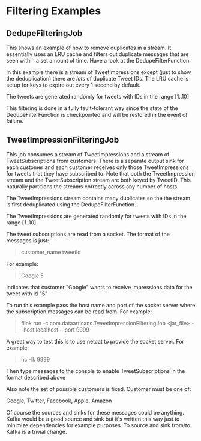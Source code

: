 # Filtering Examples
## DedupeFilteringJob

This shows an example of how to remove duplicates in a stream.  It essentially uses an LRU cache and filters out duplicate messages that are seen within a set amount of time.  Have a look at the DedupeFilterFunction.

In this example there is a stream of TweetImpressions except (just to show the deduplication) there are *lots* of duplicate Tweet IDs.  The LRU cache is setup for keys to expire out every 1 second by default.

The tweets are generated randomly for tweets with IDs in the range [1..10]

This filtering is done in a fully fault-tolerant way since the state of the DedupeFilterFunction is checkpointed and will be restored in the event of failure.

## TweetImpressionFilteringJob
This job consumes a stream of TweetImpressions and a stream of TweetSubscriptions from customers. There is a separate output sink for each customer and each customer receives only those TweetImpressions for tweets that they have subscribed to.  Note that both the TweetImpression stream and the TweetSubscription stream are both keyed by TweetID.  This naturally partitions the streams correctly across any number of hosts.

The TweetImpressions stream contains many duplicates so the the stream is first deduplicated using the DedupeFilterFunction.

The TweetImpressions are generated randomly for tweets with IDs in the range [1..10]

The tweet subscriptions are read from a socket.  The format of the messages is just:
> customer_name tweetId

For example:

>  Google 5
  
Indicates that customer "Google" wants to receive impressions data for the tweet with id "5"

To run this example pass the host name and port of the socket server where the subscription
messages can be read from.  For example:

> flink run -c com.dataartisans.TweetImpressionFilteringJob <jar_file> --host localhost --port 9999

A great way to test this is to use netcat to provide the socket server.  For example:

> nc -lk 9999

Then type messages to the console to enable TweetSubscriptions in the format described above

Also note the set of possible customers is fixed.  Customer must be one of:

Google, Twitter, Facebook, Apple, Amazon

Of course the sources and sinks for these messages could be anything.  Kafka would be a good source and sink but it's written this way just to minimize dependencies for example purposes.  To source and sink from/to Kafka is a trivial change.